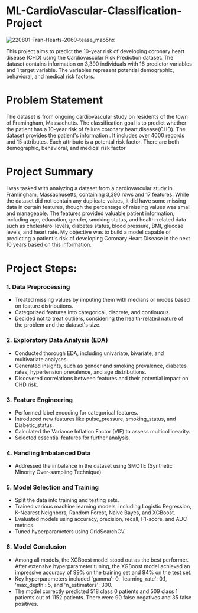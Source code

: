 # ML-CardioVascular-Classification-Project
![220801-Tran-Hearts-2060-tease_mao5hx](https://github.com/akeelrashid/ML-CardioVascular-Classification-Project/assets/121357205/ce8377be-3435-466b-b374-df6df13a45a3)

This project aims to predict the 10-year risk of developing coronary heart disease (CHD) using the Cardiovascular Risk Prediction dataset. The dataset contains information on 3,390 individuals with 16 predictor variables and 1 target variable. The variables represent potential demographic, behavioral, and medical risk factors.

# Problem Statement
The dataset is from ongoing cardiovascular study on residents of the town of Framingham, Massachutts. The classification goal is to predict whether the patient has a 10-year risk of failure coronary heart disease(CHD). The dataset provides the patient's information . It includes over 4000 records and 15 attributes. Each attribute is a potental risk factor. There are both demographic, behavioral, and medical risk factor

# Project Summary
I was tasked with analyzing a dataset from a cardiovascular study in Framingham, Massachusetts, containing 3,390 rows and 17 features. While the dataset did not contain any duplicate values, it did have some missing data in certain features, though the percentage of missing values was small and manageable. The features provided valuable patient information, including age, education, gender, smoking status, and health-related data such as cholesterol levels, diabetes status, blood pressure, BMI, glucose levels, and heart rate. My objective was to build a model capable of predicting a patient's risk of developing Coronary Heart Disease in the next 10 years based on this information.

# Project Steps:

### 1. Data Preprocessing
   - Treated missing values by imputing them with medians or modes based on feature distributions.
   - Categorized features into categorical, discrete, and continuous.
   - Decided not to treat outliers, considering the health-related nature of the problem and the dataset's size.

### 2. Exploratory Data Analysis (EDA)
   - Conducted thorough EDA, including univariate, bivariate, and multivariate analyses.
   - Generated insights, such as gender and smoking prevalence, diabetes rates, hypertension prevalence, and age distributions.
   - Discovered correlations between features and their potential impact on CHD risk.

### 3. Feature Engineering
   - Performed label encoding for categorical features.
   - Introduced new features like pulse_pressure, smoking_status, and Diabetic_status.
   - Calculated the Variance Inflation Factor (VIF) to assess multicollinearity.
   - Selected essential features for further analysis.

### 4. Handling Imbalanced Data
   - Addressed the imbalance in the dataset using SMOTE (Synthetic Minority Over-sampling Technique).

### 5. Model Selection and Training
   - Split the data into training and testing sets.
   - Trained various machine learning models, including Logistic Regression, K-Nearest Neighbors, Random Forest, Naive Bayes, and XGBoost.
   - Evaluated models using accuracy, precision, recall, F1-score, and AUC metrics.
   - Tuned hyperparameters using GridSearchCV.
### 6. Model Conclusion
   - Among all models, the XGBoost model stood out as the best performer. After extensive hyperparameter tuning, the XGBoost model achieved an impressive accuracy of 99% on the training set and 94% on the test set.
   -  Key hyperparameters included 'gamma': 0, 'learning_rate': 0.1, 'max_depth': 5, and 'n_estimators': 300.
   -  The model correctly predicted 518 class 0 patients and 509 class 1 patients out of 1152 patients. There were 90 false negatives and 35 false positives.


